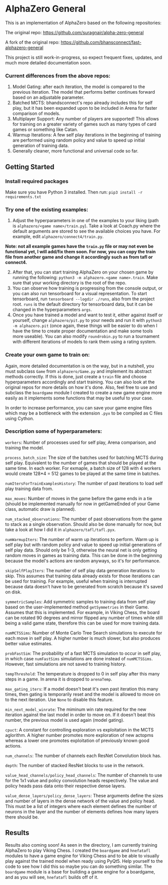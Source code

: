 # AlphaZero General
This is an implementation of AlphaZero based on the following repositories:

The original repo: https://github.com/suragnair/alpha-zero-general

A fork of the original repo: https://github.com/bhansconnect/fast-alphazero-general

This project is still work-in-progress, so expect frequent fixes, updates, and much more detailed documentation soon.

### Current differences from the above repos:
1. Model Gating: after each iteration, the model is compared to the previous iteration. The model that performs better continues forward based on an adjustable parameter.
2. Batched MCTS: bhandsconnect's repo already includes this for self play, but it has been expanded upon to be included in Arena for faster comparison of models.
3. Multiplayer Support: Any number of players are supported! This allows for training on a greater variety of games such as many types of card games or something like Catan.
4. Warmup Iterations: A few self play iterations in the beginning of training are performed using random policy and value to speed up initial generation of training data.
5. Generally cleaner, more functional and universal code so far.

## Getting Started
### Install required packages
Make sure you have Python 3 installed. Then run:
```pip3 install -r requirements.txt```

### Try one of the existing examples:
1. Adjust the hyperparameters in one of the examples to your liking (path is ```alphazero/<game name>/train.py```). Take a look at Coach.py where the default arguments are stored to see the available choices you have. For example, edit ```alphazero/connect4/train.py```.

**Note: not all example games have the `train.py` file or may not even be functional yet, I will add/fix them soon. For now, you can copy the train file from another game and change it accordingly such as from tafl or connect4.**

2. After that, you can start training AlphaZero on your chosen game by running the following: ```python3 -m alphazero.<game name>.train```. Make sure that your working directory is the root of the repo.
3. You can observe how training is progressing from the console output, or you can also run tensorboard for a visual representation. To start tensorboard, run ```tensorboard --logdir ./runs```, also from the project root. `runs` is the default directory for tensorboard data, but it can be changed in the hyperparameters `args`.
4. Once you have trained a model and want to test it, either against itself or yourself, change ```alphazero/pit.py``` to your needs and run it with ```python3 -m alphazero.pit``` (once again, these things will be easier to do when I have the time to create proper documentation and make some tools more useable). You can also modify `roundrobin.py` to run a tournament with different iterations of models to rank them using a rating system.

### Create your own game to train on:
Again, more detailed documentation is on the way, but in a nutshell, you must subclass `Game` from `alphazero/Game.py` and implement its abstract methods correctly. If this is done, just create a `train` file and choose hyperparameters accordingly and start training. You can also look at the original repos for more details on how it's done. Also, feel free to use and subclass the `boardgame` module I created to create a new game engine more easily as it implements some functions that may be useful to your case.

In order to increase performance, you can save your game engine files which may be a bottleneck with the extension `.pyx` to be compiled as C files using Cython.

### Description some of hyperparameters:
`workers`: Number of processes used for self play, Arena comparison, and training the model.

`process_batch_size`: The size of the batches used for batching MCTS during self play. Equivalent to the number of games that should be played at the same time. In each worker. For exmaple, a batch size of 128 with 4 workers would create 128\*4 = 512 games to be played at the same time in batches.

`numItersForTrainExamplesHistory`: The number of past iterations to load self play training data from.

`max_moves`: Number of moves in the game before the game ends in a tie (should be implemented manually for now in getGameEnded of your Game class, automatic draw is planned).

`num_stacked_observations`: The number of past observations from the game to stack as a single observation. Should also be done manually for now, but take a look at how I did it in `alphazero/tafl/tafl.pyx`.

`numWarmupIters`: The number of warm up iterations to perform. Warm up is self play but with random policy and value to speed up initial generations of self play data. Should only be 1-3, otherwise the neural net is only getting random moves in games as training data. This can be done in the beginning because the model's actions are random anyways, so it's for performance.

`skipSelfPlayIters`: The number of self play data generation iterations to skip. This assumes that training data already exists for those iterations can be used for training. For example, useful when training is interrupted because data doesn't have to be generated from scratch because it's saved on disk.

`symmetricSamples`: Add symmetric samples to training data from self play based on the user-implemented method `getSymmetries` in their Game. Assumes that this is implemented. For example, in Viking Chess, the board can be rotated 90 degrees and mirror flipped any number of times while still being a valid game state, therefore this can be used for more training data.

`numMCTSSims`: Number of Monte Carlo Tree Search simulations to execute for each move in self play. A higher number is much slower, but also produces better value estimates.

`probFastSim`: The probability of a fast MCTS simulation to occur in self play, in which case `numFastSims` simulations are done instead of `numMCTSSims`. However, fast simulations are not saved to training history.

`tempThreshold`: The temperature is dropped to 0 in self play after this many steps in a game. In arena it is dropped to `arenaTemp`.

`max_gating_iters`: If a model doesn't beat it's own past iteration this many times, then gating is temporarily reset and the model is allowed to move on to the next iteration. Use `None` to disable this feature.

`min_next_model_winrate`: The miminum win rate required for the new iteration against the last model in order to move on. If it doesn't beat this number, the previous model is used again (model gating).

`cpuct`: A constant for controlling exploration vs exploitation in the MCTS aglorithm. A higher number promotes more exploration of new actopms whereas a lower one promotes exploitation of previously known good actions.

`num_channels`: The number of channels each ResNet Convolution block has.

`depth`: The number of stacked ResNet blocks to use in the network.

`value_head_channels/policy_head_channels`: The number of channels to use for the 1x1 value and policy convolution heads respectively. The value and policy heads pass data onto their respective dense layers.

`value_dense_layers/policy_dense_layers`: These arguments define the sizes and number of layers in the dense network of the value and policy head. This must be a list of integers where each element defines the number of neurons in the layer and the number of elements defines how many layers there should be.

## Results
Results also coming soon! As seen in the directory, I am currently training AlphaZero to play Viking Chess. I created the `boardgame` and `hnefatafl` modules to have a game engine for Viking Chess and to be able to visually play against the trained model when ready using PyQt5. Help yourself to the code to see how I did this so maybe you can do something similar. The `boardgame` module is a base for building a game engine for a boardgame, and as you will see, `hnefatafl` builds off of it.

